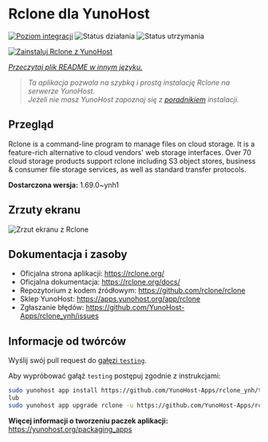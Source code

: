 <!--
To README zostało automatycznie wygenerowane przez <https://github.com/YunoHost/apps/tree/master/tools/readme_generator>
Nie powinno być ono edytowane ręcznie.
-->

# Rclone dla YunoHost

[![Poziom integracji](https://apps.yunohost.org/badge/integration/rclone)](https://ci-apps.yunohost.org/ci/apps/rclone/)
![Status działania](https://apps.yunohost.org/badge/state/rclone)
![Status utrzymania](https://apps.yunohost.org/badge/maintained/rclone)

[![Zainstaluj Rclone z YunoHost](https://install-app.yunohost.org/install-with-yunohost.svg)](https://install-app.yunohost.org/?app=rclone)

*[Przeczytaj plik README w innym języku.](./ALL_README.md)*

> *Ta aplikacja pozwala na szybką i prostą instalację Rclone na serwerze YunoHost.*  
> *Jeżeli nie masz YunoHost zapoznaj się z [poradnikiem](https://yunohost.org/install) instalacji.*

## Przegląd

Rclone is a command-line program to manage files on cloud storage. It is a feature-rich alternative to cloud vendors' web storage interfaces. Over 70 cloud storage products support rclone including S3 object stores, business & consumer file storage services, as well as standard transfer protocols.

**Dostarczona wersja:** 1.69.0~ynh1

## Zrzuty ekranu

![Zrzut ekranu z Rclone](./doc/screenshots/screenshot.png)

## Dokumentacja i zasoby

- Oficjalna strona aplikacji: <https://rclone.org/>
- Oficjalna dokumentacja: <https://rclone.org/docs/>
- Repozytorium z kodem źródłowym: <https://github.com/rclone/rclone>
- Sklep YunoHost: <https://apps.yunohost.org/app/rclone>
- Zgłaszanie błędów: <https://github.com/YunoHost-Apps/rclone_ynh/issues>

## Informacje od twórców

Wyślij swój pull request do [gałęzi `testing`](https://github.com/YunoHost-Apps/rclone_ynh/tree/testing).

Aby wypróbować gałąź `testing` postępuj zgodnie z instrukcjami:

```bash
sudo yunohost app install https://github.com/YunoHost-Apps/rclone_ynh/tree/testing --debug
lub
sudo yunohost app upgrade rclone -u https://github.com/YunoHost-Apps/rclone_ynh/tree/testing --debug
```

**Więcej informacji o tworzeniu paczek aplikacji:** <https://yunohost.org/packaging_apps>

